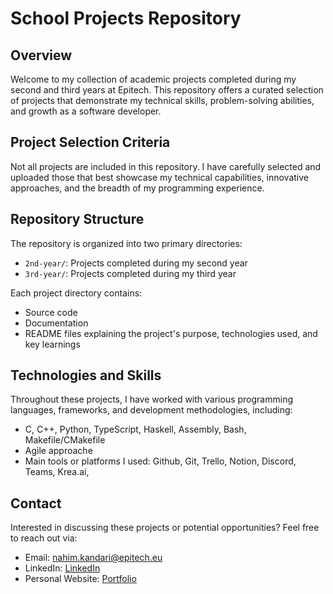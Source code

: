 # School Projects Repository

## Overview

Welcome to my collection of academic projects completed during my second and third years at Epitech. This repository offers a curated selection of projects that demonstrate my technical skills, problem-solving abilities, and growth as a software developer.

## Project Selection Criteria

Not all projects are included in this repository. I have carefully selected and uploaded those that best showcase my technical capabilities, innovative approaches, and the breadth of my programming experience.

## Repository Structure

The repository is organized into two primary directories:
- `2nd-year/`: Projects completed during my second year
- `3rd-year/`: Projects completed during my third year

Each project directory contains:
- Source code
- Documentation
- README files explaining the project's purpose, technologies used, and key learnings

## Technologies and Skills

Throughout these projects, I have worked with various programming languages, frameworks, and development methodologies, including:
- C, C++, Python, TypeScript, Haskell, Assembly, Bash, Makefile/CMakefile
- Agile approache
- Main tools or platforms I used: Github, Git, Trello, Notion, Discord, Teams, Krea.ai, 

## Contact

Interested in discussing these projects or potential opportunities? Feel free to reach out via:
- Email: nahim.kandari@epitech.eu
- LinkedIn: [LinkedIn](https://www.linkedin.com/in/nahim-kandari-999390278/)
- Personal Website: [Portfolio](https://nah700.github.io/my-portfolio/)
